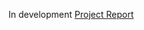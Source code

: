 In development
[Project Report](https://uporto-my.sharepoint.com/:w:/g/personal/up201906230_ms_uporto_pt/EUlMN9cw099Ard833JJuqcsB4nFlBxNrP6tZiC5NMSFs4g?e=Db3Egl)
